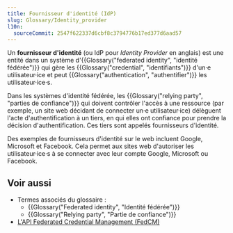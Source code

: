```yaml
---
title: Fournisseur d'identité (IdP)
slug: Glossary/Identity_provider
l10n:
  sourceCommit: 2547f622337d6cbf8c3794776b17ed377d6aad57
---
```


Un **fournisseur d'identité** (ou <abbr>IdP</abbr> pour <i lang="en">Identity Provider</i> en anglais) est une entité dans un système d'{{Glossary("federated identity", "identité fédérée")}} qui gère les {{Glossary("credential", "identifiants")}} d'un·e utilisateur·ice et peut {{Glossary("authentication", "authentifier")}} les utilisateur·ice·s.

Dans les systèmes d'identité fédérée, les {{Glossary("relying party", "parties de confiance")}} qui doivent contrôler l'accès à une ressource (par exemple, un site web décidant de connecter un·e utilisateur·ice) délèguent l'acte d'authentification à un tiers, en qui elles ont confiance pour prendre la décision d'authentification. Ces tiers sont appelés fournisseurs d'identité.

Des exemples de fournisseurs d'identité sur le web incluent Google, Microsoft et Facebook. Cela permet aux sites web d'autoriser les utilisateur·ice·s à se connecter avec leur compte Google, Microsoft ou Facebook.

## Voir aussi

- Termes associés du glossaire&nbsp;:
  - {{Glossary("Federated identity", "Identité fédérée")}}
  - {{Glossary("Relying party", "Partie de confiance")}}
- [L'API Federated Credential Management (FedCM)](/fr/docs/Web/API/FedCM_API)
